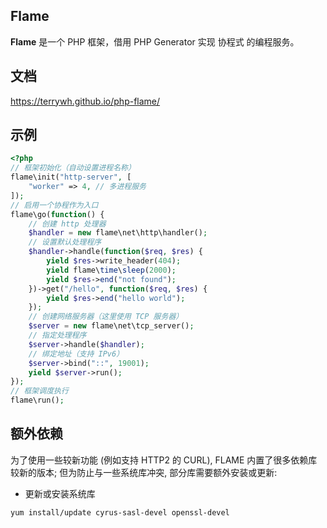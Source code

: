 ## Flame
**Flame** 是一个 PHP 框架，借用 PHP Generator 实现 协程式 的编程服务。

## 文档
https://terrywh.github.io/php-flame/


## 示例
``` PHP
<?php
// 框架初始化（自动设置进程名称）
flame\init("http-server", [
	"worker" => 4, // 多进程服务
]);
// 启用一个协程作为入口
flame\go(function() {
	// 创建 http 处理器
	$handler = new flame\net\http\handler();
	// 设置默认处理程序
	$handler->handle(function($req, $res) {
		yield $res->write_header(404);
		yield flame\time\sleep(2000);
		yield $res->end("not found");
	})->get("/hello", function($req, $res) {
		yield $res->end("hello world");
	});
	// 创建网络服务器（这里使用 TCP 服务器）
	$server = new flame\net\tcp_server();
	// 指定处理程序
	$server->handle($handler);
	// 绑定地址（支持 IPv6）
	$server->bind("::", 19001);
	yield $server->run();
});
// 框架调度执行
flame\run();
```

## 额外依赖

为了使用一些较新功能 (例如支持 HTTP2 的 CURL), FLAME 内置了很多依赖库较新的版本; 但为防止与一些系统库冲突, 部分库需要额外安装或更新:

* 更新或安装系统库
```
yum install/update cyrus-sasl-devel openssl-devel 
```
